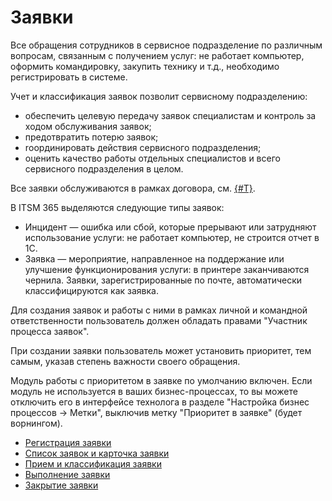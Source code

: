 # Заявки

Все обращения сотрудников в сервисное подразделение по различным вопросам, связанным с получением услуг: не работает компьютер, оформить командировку, закупить технику и т.д., необходимо регистрировать в системе.

Учет и классификация заявок позволит сервисному подразделению:
* обеспечить целевую передачу заявок специалистам и контроль за ходом обслуживания заявок;
* предотвратить потерю заявок;
* rоординировать действия сервисного подразделения;
* оценить качество работы отдельных специалистов и всего сервисного подразделения в целом.


Все заявки обслуживаются в рамках договора, см. [{#T}](../service-catalog/index.md).

В ITSM 365 выделяются следующие типы заявок:
* Инцидент — ошибка или сбой, которые прерывают или затрудняют использование услуги: не работает компьютер, не строится отчет в 1С.
* Заявка — мероприятие, направленное на поддержание или улучшение функционирования услуги:  в принтере заканчиваются чернила. Заявки, зарегистрированные по почте, автоматически классифицируются как заявка.

Для создания заявок и работы с ними в рамках личной и командной ответственности пользователь должен обладать правами "Участник процесса заявок".

При создании заявки пользователь может установить приоритет, тем самым, указав степень важности своего обращения.

Модуль работы с приоритетом в заявке по умолчанию включен.
Если модуль не используется в ваших бизнес-процессах, то вы можете отключить его в интерфейсе технолога в разделе "Настройка бизнес процессов → Метки", выключив метку "Приоритет в заявке" (будет ворнингом).

* [Регистрация заявки](registration.md)
* [Список заявок и карточка заявки](list-card.md)
* [Прием и классификация заявки](reception-classification.md)
* [Выполнение заявки](in-progress.md)
* [Закрытие заявки](closing.md)
